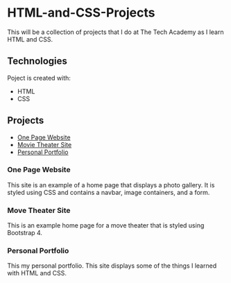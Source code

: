 # HTML-and-CSS-Projects
This will be a collection of projects that I do at The Tech Academy as I learn HTML and CSS.
## Technologies
Poject is created with:
* HTML
* CSS

## Projects
* [One Page Website](https://github.com/TnTien/HTML-and-CSS-Projects/tree/main/One_Page%20%20Website)
* [Movie Theater Site](https://github.com/TnTien/HTML-and-CSS-Projects/tree/main/Bootstrap4_Project)
* [Personal Portfolio](https://github.com/TnTien/HTML-and-CSS-Projects/tree/main/Portfolio)

### One Page Website
This site is an example of a home page that displays a photo gallery. It is styled using CSS and contains a navbar, image containers, and a form.

### Move Theater Site
This is an example home page for a move theater that is styled using Bootstrap 4.

### Personal Portfolio
This my personal portfolio. This site displays some of the things I learned with HTML and CSS.
